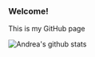 ### Welcome!

This is my GitHub page



![Andrea's github stats](https://github-readme-stats.vercel.app/api?username=andreagavazzi&count_private=true&show_icons=true&theme=onedark)

<!--
**andreagavazzi/andreagavazzi** is a ✨ _special_ ✨ repository because its `README.md` (this file) appears on your GitHub profile.

Here are some ideas to get you started:

- 🔭 I’m currently working on ...
- 🌱 I’m currently learning ...
- 👯 I’m looking to collaborate on ...
- 🤔 I’m looking for help with ...
- 💬 Ask me about ...
- 📫 How to reach me: ...
- 😄 Pronouns: ...
- ⚡ Fun fact: ...
-->
